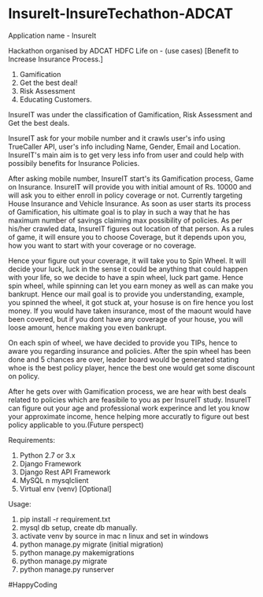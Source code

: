 

InsureIt-InsureTechathon-ADCAT
=======
Application name - InsureIt

Hackathon organised by ADCAT HDFC Life on - (use cases) [Benefit to Increase Insurance Process.]
1. Gamification
2. Get the best deal!
3. Risk Assessment
4. Educating Customers.

InsureIT was under the classification of Gamification, Risk Assessment and Get the best deals.

InsureIT ask for your mobile number and it crawls user's info using TrueCaller API, user's info
including Name, Gender, Email and Location. InsureIT's main aim is to get very less info from user
and could help with possibily benefits for Insurance Policies.

After asking mobile number, InsureIT start's its Gamification process, Game on Insurance. InsureIT will provide you
with initial amount of Rs. 10000 and will ask you to either enroll in policy coverage or not.
Currently targeting House Insurance and Vehicle Insurance. As soon as user starts its process of Gamification,
his ultimate goal is to play in such a way that he has maximum number of savings claiming max possibility of 
policies. As per his/her crawled data, InsureIT figures out location of that person. As a rules of game, it will ensure you
to choose Coverage, but it depends upon you, how you want to start with your coverage or no coverage.

Hence your figure out your coverage, it will take you to Spin Wheel. It will decide your luck, luck in the sense
it could be anything that could happen with your life, so we decide to have a spin wheel, luck part game.
Hence spin wheel, while spinning can let you earn money as well as can make you bankrupt.
Hence our mail goal is to provide you understanding, example, you spinned the wheel, it got stuck at, your hosuse is on fire
hence you lost money. If you would have taken insurance, most of the maount would have been covered, but
if you dont have any coverage of your house, you will loose amount, hence making you even bankrupt.

On each spin of wheel, we have decided to provide you TIPs, hence to aware you regarding insurance and policies.
After the spin wheel has been done and 5 chances are over, leader board would be generated stating whoe is the best 
policy player, hence the best one would get some discount on policy.

After he gets over with Gamification process, we are hear with best deals related to policies which are feasibile to you as per InsureIT study.
InsureIT can figure out your age and professional work experince and let you know your approximate income, hence helping more accuratly to figure 
out best policy applicable to you.(Future perspect)

Requirements:
1. Python 2.7 or 3.x
2. Django Framework
3. Django Rest API Framework
4. MySQL n mysqlclient
5. Virtual env (venv) [Optional]

Usage:
1. pip install -r requirement.txt 
2. mysql db setup, create db manually.
3. activate venv by source in mac n linux and set in windows
4. python manage.py migrate (initial migration)
5. python manage.py makemigrations
6. python manage.py migrate
7. python manage.py runserver 


#HappyCoding